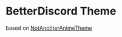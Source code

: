 
# BetterDiscord Theme  
based on [NotAnotherAnimeTheme](https://github.com/puckzxz/NotAnotherAnimeTheme)